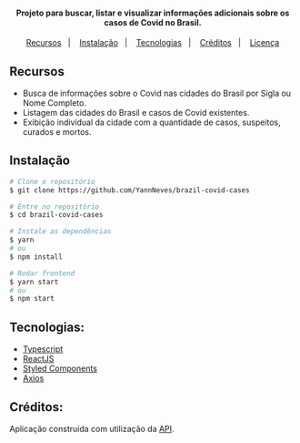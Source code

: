 <h4 align="center">Projeto para buscar, listar e visualizar informações adicionais sobre os casos de Covid no Brasil.</h4>

<p align="center">
  <a href="#recursos">Recursos</a>&nbsp;&nbsp;&nbsp;|&nbsp;&nbsp;&nbsp;
  <a href="#instalação">Instalação</a>&nbsp;&nbsp;&nbsp;|&nbsp;&nbsp;&nbsp;
  <a href="#tecnologias">Tecnologias</a>&nbsp;&nbsp;&nbsp;|&nbsp;&nbsp;&nbsp;
  <a href="#créditos">Créditos</a>&nbsp;&nbsp;&nbsp;|&nbsp;&nbsp;&nbsp;
  <a href="#licença">Licença</a>
</p>

## Recursos
- Busca de informações sobre o Covid nas cidades do Brasil por Sigla ou Nome Completo.
- Listagem das cidades do Brasil e casos de Covid existentes.
- Exibição individual da cidade com a quantidade de casos, suspeitos, curados e mortos.

## Instalação

```bash
# Clone o repositório
$ git clone https://github.com/YannNeves/brazil-covid-cases

# Entre no repositório
$ cd brazil-covid-cases

# Instale as dependências
$ yarn
# ou
$ npm install
```
```bash
# Rodar frontend
$ yarn start
# ou
$ npm start
```
## Tecnologias:
- [Typescript](https://www.typescriptlang.org/)
- [ReactJS](https://pt-br.reactjs.org/)
- [Styled Components](https://styled-components.com/)
- [Axios](https://github.com/axios/axios)

## Créditos:
Aplicação construída com utilização da [API](https://covid19-brazil-api.now.sh).

